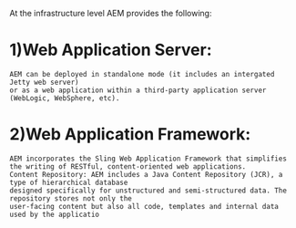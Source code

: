 At the infrastructure level AEM provides the following:
    
1)Web Application Server: 
=========================
    
    AEM can be deployed in standalone mode (it includes an intergated Jetty web server) 
    or as a web application within a third-party application server (WebLogic, WebSphere, etc).
   
   
2)Web Application Framework: 
=============================
    AEM incorporates the Sling Web Application Framework that simplifies the writing of RESTful, content-oriented web applications.
    Content Repository: AEM includes a Java Content Repository (JCR), a type of hierarchical database
    designed specifically for unstructured and semi-structured data. The repository stores not only the 
    user-facing content but also all code, templates and internal data used by the applicatio
